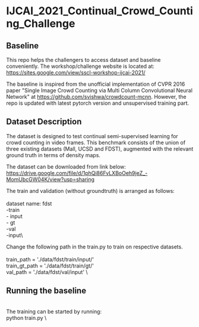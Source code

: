 # IJCAI_2021_Continual_Crowd_Counting_Challenge

## Baseline

This repo helps the challengers to access dataset and baseline conveniently. The workshop/challenge website is located at:\
https://sites.google.com/view/sscl-workshop-ijcai-2021/

The baseline is inspired from the unofficial implementation of CVPR 2016 paper "Single Image Crowd Counting via Multi Column Convolutional Neural Network" at https://github.com/svishwa/crowdcount-mcnn. However, the repo is updated with latest pytorch version and unsupervised training part.

## Dataset Description

The dataset is designed to test continual semi-supervised learning for crowd counting in video frames. This benchmark consists of the union of three existing datasets (Mall, UCSD and FDST), augmented with the relevant ground truth in terms of density maps.

The dataset can be downloaded from link below:\
https://drive.google.com/file/d/1phQi86FvLXBoOeh9jeZ_-MomUbcGW04K/view?usp=sharing

The train and validation (without groundtruth) is arranged as follows:\
\
dataset name: fdst \
                  -train \
                        - input \
                        - gt \
                  -val\
                      -input\
                      
Change the following path in the train.py to train on respective datasets.\
\
train_path = './data/fdst/train/input/' \
train_gt_path = './data/fdst/train/gt/' \
val_path = './data/fdst/val/input' \
                      
## Running the baseline
\
The training can be started by running:\
                                      python train.py \
